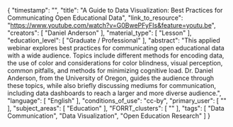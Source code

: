 {
    "timestamp": "",
    "title": "A Guide to Data Visualization: Best Practices for Communicating Open Educational Data",
    "link_to_resource": "https://www.youtube.com/watch?v=G0BwePFyFIs&feature=youtu.be",
    "creators": [
        "Daniel Anderson"
    ],
    "material_type": [
        "Lesson"
    ],
    "education_level": [
        "Graduate / Professional"
    ],
    "abstract": "This applied webinar explores best practices for communicating open educational data with a wide audience. Topics include different methods for encoding data, the use of color and considerations for color blindness, visual perception, common pitfalls, and methods for minimizing cognitive load. Dr. Daniel Anderson, from the University of Oregon, guides the audience through these topics, while also briefly discussing mediums for communication, including data dashboards to reach a larger and more diverse audience.",
    "language": [
        "English"
    ],
    "conditions_of_use": "cc-by",
    "primary_user": [
        ""
    ],
    "subject_areas": [
        "Education"
    ],
    "FORRT_clusters": [
        ""
    ],
    "tags": [
        "Data Communication",
        "Data Visualization",
        "Open Education Research"
    ]
}